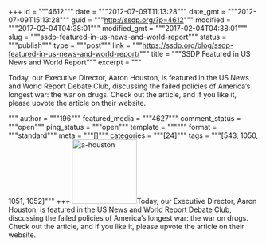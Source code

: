 +++
id = """4612"""
date = """2012-07-09T11:13:28"""
date_gmt = """2012-07-09T15:13:28"""
guid = """http://ssdp.org/?p=4612"""
modified = """2017-02-04T04:38:01"""
modified_gmt = """2017-02-04T04:38:01"""
slug = """ssdp-featured-in-us-news-and-world-report"""
status = """publish"""
type = """post"""
link = """https://ssdp.org/blog/ssdp-featured-in-us-news-and-world-report/"""
title = """SSDP Featured in US News and World Report"""
excerpt = """<p>Today, our Executive Director, Aaron Houston, is featured in the US News and World Report Debate Club, discussing the failed policies of America&#8217;s longest war: the war on drugs. Check out the article, and if you like it, please upvote the article on their website.</p>
"""
author = """196"""
featured_media = """4627"""
comment_status = """open"""
ping_status = """open"""
template = """"""
format = """standard"""
meta = """[]"""
categories = """[24]"""
tags = """[543, 1050, 1051, 1052]"""
+++
<a href="http://ssdp.org/news/blog/ssdp-featured-in-us-news-and-world-report/attachment/a-houston-2/" rel="attachment wp-att-4614"><img class="wp-image-4614 alignleft" title="a-houston" src="/assets/2012/07/a-houston.jpeg" alt="a-houston" width="130" height="129" srcset="https://ssdp.org/wp-content/uploads/2012/07/a-houston.jpeg 163w, https://ssdp.org/wp-content/uploads/2012/07/a-houston-150x150.jpeg 150w" sizes="(max-width: 130px) 100vw, 130px" /></a>Today, our Executive Director, Aaron Houston, is featured in the <a title="Debate Club Article" href="http://www.usnews.com/debate-club/is-it-time-to-scale-back-the-war-on-drugs/americas-longest-war-has-once-again-shown-that-prohibition-doesnt-work">US News and World Report Debate Club</a>, discussing the failed policies of America&#8217;s longest war: the war on drugs. Check out the article, and if you like it, please upvote the article on their website.
